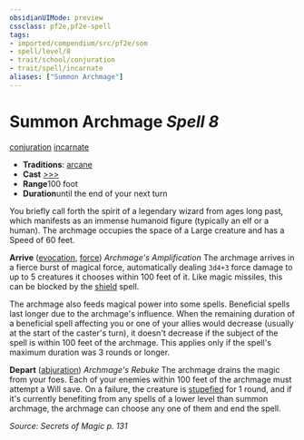 ```yaml
---
obsidianUIMode: preview
cssclass: pf2e,pf2e-spell
tags:
- imported/compendium/src/pf2e/som
- spell/level/8
- trait/school/conjuration
- trait/spell/incarnate
aliases: ["Summon Archmage"]
---
```

# Summon Archmage *Spell 8*   
[conjuration](conjuration.md)  [incarnate](incarnate-som.md)  

- **Traditions**: [arcane](arcane.md)
- **Cast** [>>>](chapter-9-playing-the-game.md#Actions "Three-Action") 
- **Range**100 foot
- **Duration**until the end of your next turn

You briefly call forth the spirit of a legendary wizard from ages long past, which manifests as an immense humanoid figure (typically an elf or a human). The archmage occupies the space of a Large creature and has a Speed of 60 feet.

**Arrive** ([evocation](evocation.md), [force](force.md)) _Archmage's Amplification_ The archmage arrives in a fierce burst of magical force, automatically dealing `3d4+3` force damage to up to 5 creatures it chooses within 100 feet of it. Like magic missiles, this can be blocked by the [shield](compendium/spells/shield.md) spell.

The archmage also feeds magical power into some spells. Beneficial spells last longer due to the archmage's influence. When the remaining duration of a beneficial spell affecting you or one of your allies would decrease (usually at the start of the caster's turn), it doesn't decrease if the subject of the spell is within 100 feet of the archmage. This applies only if the spell's maximum duration was 3 rounds or longer.

**Depart** ([abjuration](abjuration.md)) _Archmage's Rebuke_ The archmage drains the magic from your foes. Each of your enemies within 100 feet of the archmage must attempt a Will save. On a failure, the creature is [stupefied](conditions.md#Stupefied) for 1 round, and if it's currently benefiting from any spells of a lower level than summon archmage, the archmage can choose any one of them and end the spell.

*Source: Secrets of Magic p. 131*